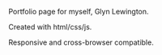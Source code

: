 Portfolio page for myself, Glyn Lewington.

Created with html/css/js.

Responsive and cross-browser compatible.
